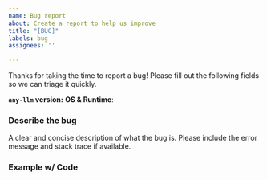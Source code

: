 ```yaml
---
name: Bug report
about: Create a report to help us improve
title: "[BUG]"
labels: bug
assignees: ''

---
```


Thanks for taking the time to report a bug! Please fill out the following fields so we can triage it quickly.

**`any-llm` version:**
**OS & Runtime**:

### Describe the bug
A clear and concise description of what the bug is. Please include the error message and stack trace if available.

### Example w/ Code
